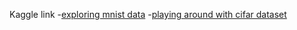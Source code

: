 Kaggle link
-[exploring mnist data](https://www.kaggle.com/kambojharyana/exploring-mnist-dataset)
-[playing around with cifar dataset](https://www.kaggle.com/kambojharyana/playing-around-with-cifar-and-ann)
